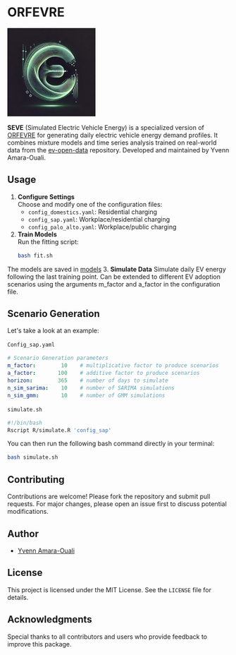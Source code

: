 # ORFEVRE
<img src="logo.webp" alt="Package Logo" width="200">

**SEVE** (Simulated Electric Vehicle Energy) is a specialized version of [ORFEVRE](https://github.com/yvenn-amara/ORFEVRE) for generating daily electric vehicle energy demand profiles. It combines mixture models and time series analysis trained on real-world data from the [ev-open-data](https://github.com/yvenn-amara/ev-load-open-data) repository. Developed and maintained by Yvenn Amara-Ouali.

## Usage

1. **Configure Settings**  
   Choose and modify one of the configuration files:
   - `config_domestics.yaml`: Residential charging
   - `config_sap.yaml`: Workplace/residential charging
   - `config_palo_alto.yaml`: Workplace/public charging
2. **Train Models**  
   Run the fitting script:
   ```bash
   bash fit.sh
  The models are saved in [models](./models)
3. **Simulate Data**
   Simulate daily EV energy following the last training point. Can be extended to different EV adoption scenarios using the arguments m_factor and a_factor in the configuration file.

## Scenario Generation

Let's take a look at an example:

`Config_sap.yaml`
```config_sap.yaml
# Scenario Generation parameters
m_factor:        10    # multiplicative factor to produce scenarios
a_factor:       100    # additive factor to produce scenarios
horizon:        365    # number of days to simulate
n_sim_sarima:    10    # number of SARIMA simulations
n_sim_gmm:       10    # number of GMM simulations
```

`simulate.sh`
```simulate.sh
#!/bin/bash
Rscript R/simulate.R 'config_sap'
```

You can then run the following bash command directly in your terminal:

```bash
bash simulate.sh 
```

## Contributing

Contributions are welcome! Please fork the repository and submit pull requests. For major changes, please open an issue first to discuss potential modifications.

## Author

- [Yvenn Amara-Ouali](https://www.yvenn-amara.com/)

## License

This project is licensed under the MIT License. See the `LICENSE` file for details.

## Acknowledgments

Special thanks to all contributors and users who provide feedback to improve this package.
